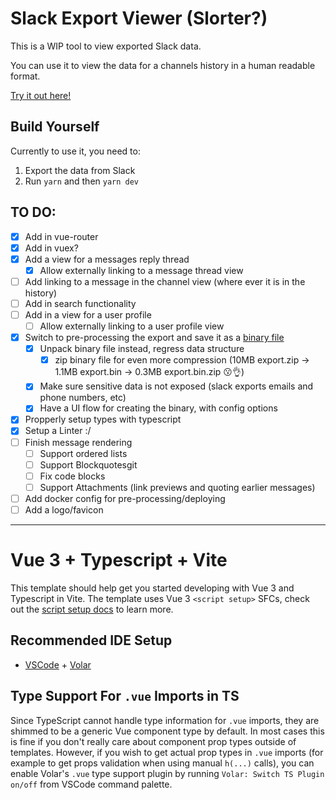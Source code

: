 # Slack Export Viewer (Slorter?)

This is a WIP tool to view exported Slack data.

You can use it to view the data for a channels history in a human readable format.

[Try it out here!](https://slax.pro)

## Build Yourself

Currently to use it, you need to:
1. Export the data from Slack
3. Run `yarn` and then `yarn dev`

## TO DO:

- [x] Add in vue-router
- [x] Add in vuex?
- [x] Add a view for a messages reply thread
  - [x] Allow externally linking to a message thread view
- [ ] Add linking to a message in the channel view (where ever it is in the history)
- [ ] Add in search functionality
- [ ] Add in a view for a user profile
  - [ ] Allow externally linking to a user profile view
- [x] Switch to pre-processing the export and save it as a [binary file](https://github.com/sitegui/js-binary)
  - [x] Unpack binary file instead, regress data structure
    - [x] zip binary file for even more compression (10MB export.zip -> 1.1MB export.bin -> 0.3MB export.bin.zip 😗👌)
  - [x] Make sure sensitive data is not exposed (slack exports emails and phone numbers, etc)
  - [x] Have a UI flow for creating the binary, with config options
- [x] Propperly setup types with typescript
- [x] Setup a Linter :/
- [ ] Finish message rendering
  - [ ] Support ordered lists
  - [ ] Support Blockquotesgit 
  - [ ] Fix code blocks
  - [ ] Support Attachments (link previews and quoting earlier messages)
- [ ] Add docker config for pre-processing/deploying
- [ ] Add a logo/favicon

---

# Vue 3 + Typescript + Vite

This template should help get you started developing with Vue 3 and Typescript in Vite. The template uses Vue 3 `<script setup>` SFCs, check out the [script setup docs](https://v3.vuejs.org/api/sfc-script-setup.html#sfc-script-setup) to learn more.

## Recommended IDE Setup

- [VSCode](https://code.visualstudio.com/) + [Volar](https://marketplace.visualstudio.com/items?itemName=johnsoncodehk.volar)

## Type Support For `.vue` Imports in TS

Since TypeScript cannot handle type information for `.vue` imports, they are shimmed to be a generic Vue component type by default. In most cases this is fine if you don't really care about component prop types outside of templates. However, if you wish to get actual prop types in `.vue` imports (for example to get props validation when using manual `h(...)` calls), you can enable Volar's `.vue` type support plugin by running `Volar: Switch TS Plugin on/off` from VSCode command palette.

